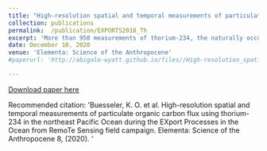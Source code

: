```yaml
---
title: "High-resolution spatial and temporal measurements of particulate organic carbon flux using thorium-234 in the northeast Pacific Ocean during the EXport Processes in the Ocean from RemoTe Sensing field campaign"
collection: publications
permalink:  /publication/EXPORTS2018_Th
excerpt: 'More than 950 measurements of thorium-234, the naturally occurring radionuclide used as a tracer of sinking particle flux, were made during August–September 2018 at Ocean Station Papa in the northeast Pacific Ocean. High-resolution vertical sampling enabled observations of the spatial and temporal evolution of particle flux in Lagrangian fashion. This work sets the foundation for understanding controls on the biological carbon pump during this EXPORTS campaign.'
date: December 10, 2020
venue: 'Elementa: Science of the Anthropocene'
#paperurl: 'http://abigale-wyatt.github.io/files//High-resolution_spatial_and_temporal_measurements_.pdf'

---
```


[Download paper here](http://abigale-wyatt.github.io/files//High-resolution_spatial_and_temporal_measurements_.pdf)

Recommended citation: 'Buesseler, K. O. et al. High-resolution spatial and temporal measurements of particulate organic carbon flux using thorium-234 in the northeast Pacific Ocean during the EXport Processes in the Ocean from RemoTe Sensing field campaign. Elementa: Science of the Anthropocene 8, (2020).
'
